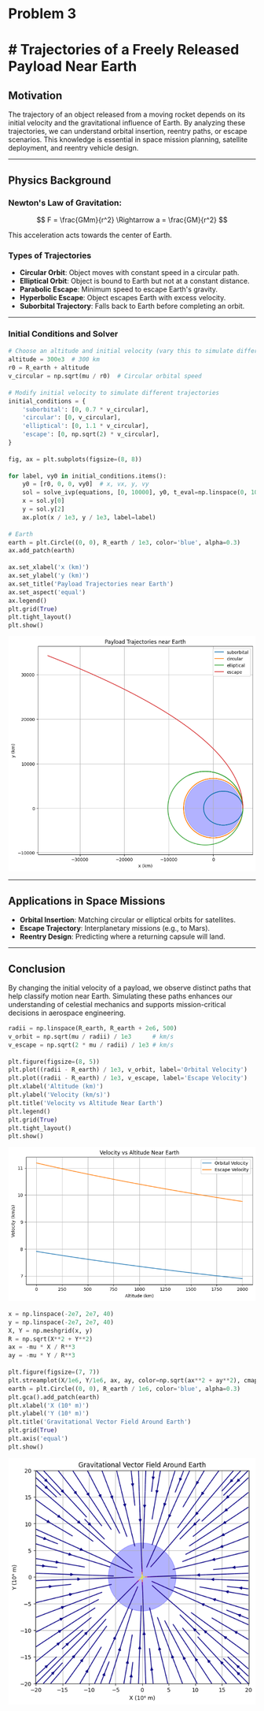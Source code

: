 # Problem 3

# # Trajectories of a Freely Released Payload Near Earth

## Motivation
The trajectory of an object released from a moving rocket depends on its initial velocity and the gravitational influence of Earth. By analyzing these trajectories, we can understand orbital insertion, reentry paths, or escape scenarios. This knowledge is essential in space mission planning, satellite deployment, and reentry vehicle design.

---

## Physics Background

### Newton's Law of Gravitation:

$$
F = \frac{GMm}{r^2} \Rightarrow a = \frac{GM}{r^2} 
$$

This acceleration acts towards the center of Earth.

### Types of Trajectories
- **Circular Orbit**: Object moves with constant speed in a circular path.
- **Elliptical Orbit**: Object is bound to Earth but not at a constant distance.
- **Parabolic Escape**: Minimum speed to escape Earth's gravity.
- **Hyperbolic Escape**: Object escapes Earth with excess velocity.
- **Suborbital Trajectory**: Falls back to Earth before completing an orbit.

---

### Initial Conditions and Solver
```python
# Choose an altitude and initial velocity (vary this to simulate different cases)
altitude = 300e3  # 300 km
r0 = R_earth + altitude
v_circular = np.sqrt(mu / r0)  # Circular orbital speed

# Modify initial velocity to simulate different trajectories
initial_conditions = {
    'suborbital': [0, 0.7 * v_circular],
    'circular': [0, v_circular],
    'elliptical': [0, 1.1 * v_circular],
    'escape': [0, np.sqrt(2) * v_circular],
}

fig, ax = plt.subplots(figsize=(8, 8))

for label, vy0 in initial_conditions.items():
    y0 = [r0, 0, 0, vy0]  # x, vx, y, vy
    sol = solve_ivp(equations, [0, 10000], y0, t_eval=np.linspace(0, 10000, 5000))
    x = sol.y[0]
    y = sol.y[2]
    ax.plot(x / 1e3, y / 1e3, label=label)

# Earth
earth = plt.Circle((0, 0), R_earth / 1e3, color='blue', alpha=0.3)
ax.add_patch(earth)

ax.set_xlabel('x (km)')
ax.set_ylabel('y (km)')
ax.set_title('Payload Trajectories near Earth')
ax.set_aspect('equal')
ax.legend()
plt.grid(True)
plt.tight_layout()
plt.show()
```

![alt text](image-8.png)

---

## Applications in Space Missions
- **Orbital Insertion**: Matching circular or elliptical orbits for satellites.
- **Escape Trajectory**: Interplanetary missions (e.g., to Mars).
- **Reentry Design**: Predicting where a returning capsule will land.

---

## Conclusion
By changing the initial velocity of a payload, we observe distinct paths that help classify motion near Earth. Simulating these paths enhances our understanding of celestial mechanics and supports mission-critical decisions in aerospace engineering.

```python
radii = np.linspace(R_earth, R_earth + 2e6, 500)
v_orbit = np.sqrt(mu / radii) / 1e3      # km/s
v_escape = np.sqrt(2 * mu / radii) / 1e3 # km/s

plt.figure(figsize=(8, 5))
plt.plot((radii - R_earth) / 1e3, v_orbit, label='Orbital Velocity')
plt.plot((radii - R_earth) / 1e3, v_escape, label='Escape Velocity')
plt.xlabel('Altitude (km)')
plt.ylabel('Velocity (km/s)')
plt.title('Velocity vs Altitude Near Earth')
plt.legend()
plt.grid(True)
plt.tight_layout()
plt.show()
```
![alt text](image-5.png)

```python
x = np.linspace(-2e7, 2e7, 40)
y = np.linspace(-2e7, 2e7, 40)
X, Y = np.meshgrid(x, y)
R = np.sqrt(X**2 + Y**2)
ax = -mu * X / R**3
ay = -mu * Y / R**3

plt.figure(figsize=(7, 7))
plt.streamplot(X/1e6, Y/1e6, ax, ay, color=np.sqrt(ax**2 + ay**2), cmap='plasma')
earth = plt.Circle((0, 0), R_earth / 1e6, color='blue', alpha=0.3)
plt.gca().add_patch(earth)
plt.xlabel('X (10⁶ m)')
plt.ylabel('Y (10⁶ m)')
plt.title('Gravitational Vector Field Around Earth')
plt.grid(True)
plt.axis('equal')
plt.show()
```

![alt text](image-6.png)



